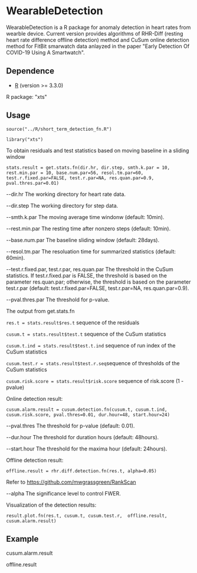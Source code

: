 # WearableDetection
WearableDetection is a R package for anomaly detection in heart rates from wearble device. Current version provides algorithms of RHR-Diff (resting heart rate difference offline detection) method and CuSum online detection method for FitBit smarwatch data anlayzed in the paper "Early Detection Of COVID-19 Using A Smartwatch".

## Dependence
* [R](https://www.r-project.org/) (version >= 3.3.0)

R package: "xts"

## Usage
`source("../R/short_term_detection_fn.R")`

`library("xts")`

To obtain residuals and test statistics based on moving baseline in a sliding window

`stats.result = get.stats.fn(dir.hr, dir.step, smth.k.par = 10, rest.min.par = 10, base.num.par=56, resol.tm.par=60, test.r.fixed.par=FALSE, test.r.par=NA, res.quan.par=0.9, pval.thres.par=0.01)`

--dir.hr  The working directory for heart rate data.

--dir.step The working directory for step data.

--smth.k.par The moving average time windonw (default: 10min).

--rest.min.par The resting time after nonzero steps (default: 10min).

--base.num.par The baseline sliding window (default: 28days).

--resol.tm.par The resoluation time for summarized statistics (default: 60min).

--test.r.fixed.par, test.r.par, res.quan.par The threshold in the CuSum statistics. If test.r.fixed.par is FALSE, the threshold is based on the parameter res.quan.par; otherwise, the threshold is based on the parameter test.r.par (default: test.r.fixed.par=FALSE, test.r.par=NA, res.quan.par=0.9).

--pval.thres.par The threshold for p-value.

The output from get.stats.fn

`res.t = stats.result$res.t` sequence of the residuals

`cusum.t = stats.result$test.t` sequence of the CuSum statistics

`cusum.t.ind = stats.result$test.t.ind` sequence of run index of the CuSum statistics

`cusum.test.r = stats.result$test.r.seq`sequence of thresholds of the CuSum statistics 

`cusum.risk.score = stats.result$risk.score` sequence of risk.score (1 - pvalue)

Online detection result:

`cusum.alarm.result = cusum.detection.fn(cusum.t, cusum.t.ind, cusum.risk.score, pval.thres=0.01, dur.hour=48, start.hour=24)`

--pval.thres The threshold for p-value (default: 0.01).

--dur.hour The threshold for duration hours (default: 48hours).

--start.hour The threshold for the maxima hour (default: 24hours).


Offline detection result:

`offline.result = rhr.diff.detection.fn(res.t, alpha=0.05)`

Refer to https://github.com/mwgrassgreen/RankScan

--alpha The significance level to control FWER.

Visualization of the detection results:

`result.plot.fn(res.t, cusum.t, cusum.test.r,  offline.result, cusum.alarm.result)` 

## Example 

cusum.alarm.result 

offline.result 
